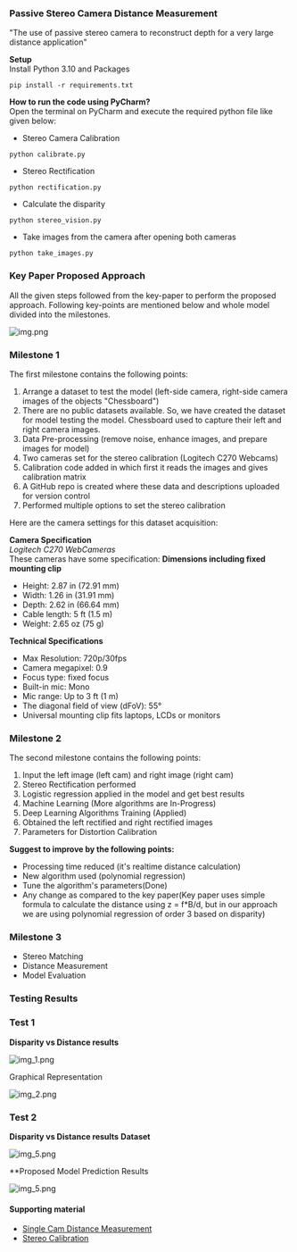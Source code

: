 ### Passive Stereo Camera Distance Measurement

"The use of passive stereo camera to reconstruct depth for a very large distance application"

**Setup** </br>
Install Python 3.10 and Packages
```shell
pip install -r requirements.txt
```

**How to run the code using PyCharm?** </br>
Open the terminal on PyCharm and execute the required python file like given below:

- Stereo Camera Calibration
```shell
python calibrate.py
```
- Stereo Rectification
```shell
python rectification.py
```
- Calculate the disparity 
```shell
python stereo_vision.py
```

- Take images from the camera after opening both cameras
```shell
python take_images.py
```

### Key Paper Proposed Approach 
All the given steps followed from the key-paper to perform the proposed approach.
Following key-points are mentioned below and whole model divided into the milestones.

![img.png](img.png) 

### Milestone 1
The first milestone contains the following points:
1. Arrange a dataset to test the model (left-side camera, right-side camera images of the objects "Chessboard")
2. There are no public datasets available. So, we have created the dataset for model testing the model. Chessboard used to capture their left and right camera images.
3. Data Pre-processing (remove noise, enhance images, and prepare images for model)
4. Two cameras set for the stereo calibration (Logitech C270 Webcams) 
5. Calibration code added in which first it reads the images and gives calibration matrix
6. A GitHub repo is created where these data and descriptions uploaded for version control
7. Performed multiple options to set the stereo calibration 

Here are the camera settings for this dataset acquisition: 

**Camera Specification** </br>
*Logitech C270 WebCameras* </br>
These cameras have some specification:
**Dimensions including fixed mounting clip**
- Height: 2.87 in (72.91 mm)
- Width: 1.26 in (31.91 mm)
- Depth: 2.62 in (66.64 mm)
- Cable length: 5 ft (1.5 m)
- Weight: 2.65 oz (75 g)
  
**Technical Specifications**
- Max Resolution: 720p/30fps
- Camera megapixel: 0.9
- Focus type: fixed focus
- Built-in mic: Mono
- Mic range: Up to 3 ft (1 m)
- The diagonal field of view (dFoV): 55°
- Universal mounting clip fits laptops, LCDs or monitors


### Milestone 2
The second milestone contains the following points:
1. Input the left image (left cam) and right image (right cam)
2. Stereo Rectification performed 
3. Logistic regression applied in the model and get best results 
4. Machine Learning (More algorithms are In-Progress)
5. Deep Learning Algorithms Training (Applied)
6. Obtained the left rectified and right rectified images 
7. Parameters for Distortion Calibration




**Suggest to improve by the following points:**

- Processing time reduced (it's realtime distance calculation)
- New algorithm used (polynomial regression)
- Tune the algorithm's parameters(Done)
- Any change as compared to the key paper(Key paper uses simple formula to calculate the distance using z = f*B/d, but in our approach we are using polynomial regression of order 3 based on disparity)

### Milestone 3
- Stereo Matching
- Distance Measurement
- Model Evaluation


### Testing Results
### Test 1
**Disparity vs Distance results**

![img_1.png](img_1.png)

Graphical Representation 

![img_2.png](img_2.png)

### Test 2
**Disparity vs Distance results**
**Dataset**

![img_5.png](img_3.png)

**Proposed Model Prediction Results

![img_5.png](img_4.png)


#### Supporting material 
- [Single Cam Distance Measurement](https://github.com/Asadullah-Dal17/Distance_measurement_using_single_camera/tree/main ) </br>
- [Stereo Calibration](https://github.com/TemugeB/python_stereo_camera_calibrate)
